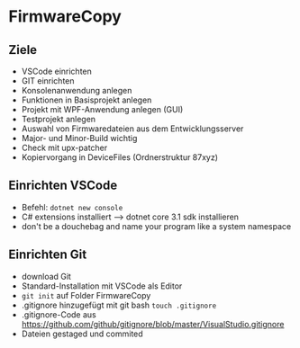 # FirmwareCopy

## Ziele

* VSCode einrichten
* GIT einrichten
* Konsolenanwendung anlegen
* Funktionen in Basisprojekt anlegen
* Projekt mit WPF-Anwendung anlegen (GUI) 
* Testprojekt anlegen
* Auswahl von Firmwaredateien aus dem Entwicklungsserver
* Major- und Minor-Build wichtig
* Check mit upx-patcher
* Kopiervorgang in DeviceFiles (Ordnerstruktur 87xyz)

## Einrichten VSCode


* Befehl: `dotnet new console`  
* C# extensions installiert
--> dotnet core 3.1 sdk installieren
* don't be a douchebag and name your program like a system namespace

## Einrichten Git

* download Git
* Standard-Installation mit VSCode als Editor
* `git init` auf Folder FirmwareCopy
* .gitignore hinzugefügt  mit git bash `touch .gitignore`
* .gitignore-Code aus https://github.com/github/gitignore/blob/master/VisualStudio.gitignore
* Dateien gestaged und commited


